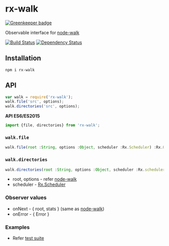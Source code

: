 # rx-walk

[![Greenkeeper badge](https://badges.greenkeeper.io/boopathi/rx-walk.svg)](https://greenkeeper.io/)

Observable interface for [node-walk](https://www.npmjs.com/package/walk)

[![Build Status](https://travis-ci.org/boopathi/rx-walk.svg?branch=master)](https://travis-ci.org/boopathi/rx-walk) [![Dependency Status](https://david-dm.org/boopathi/rx-walk.svg)](https://david-dm.org/boopathi/rx-walk)

## Installation

`npm i rx-walk`

## API

```js
var walk = require('rx-walk');
walk.file('src', options);
walk.directories('src', options);
```

**API ES6/ES2015**

```js
import {file, directories} from 'rx-walk';
```

### `walk.file`

```js
walk.file(root :String, options :Object, scheduler :Rx.Scheduler) :Rx.Observable
```

### `walk.directories`

```js
walk.directories(root :String, options :Object, scheduler :Rx.scheduler) :Rx.Observable
```

+ root, options - refer [node-walk](https://www.npmjs.com/package/walk#advanced-example)
+ scheduler - [Rx.Scheduler](https://github.com/Reactive-Extensions/RxJS/blob/master/doc/api/schedulers/scheduler.md)

### Observer values

+ onNext - { root, stats } (same as [node-walk](https://www.npmjs.com/package/walk#advanced-example))
+ onError - { Error }

### Examples

+ Refer [test suite](test)
